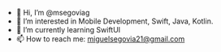 - 👋 Hi, I’m @msegoviag
- 👀 I’m interested in Mobile Development, Swift, Java, Kotlin.
- 🌱 I’m currently learning SwiftUI
- 📫 How to reach me: miguelsegovia21@gmail.com

<!---
msegoviag/msegoviag is a ✨ special ✨ repository because its `README.md` (this file) appears on your GitHub profile.
You can click the Preview link to take a look at your changes.
--->

